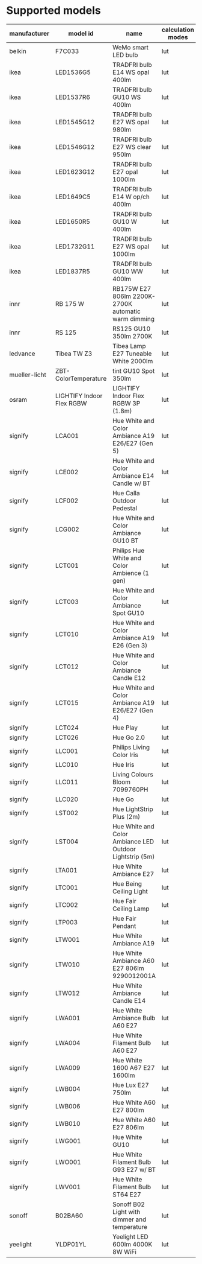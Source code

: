 # Supported models
|manufacturer |        model id         |                          name                          |calculation modes| color modes |
|-------------|-------------------------|--------------------------------------------------------|-----------------|-------------|
|belkin       |F7C033                   |WeMo smart LED bulb                                     |lut              |brightness   |
|ikea         |LED1536G5                |TRADFRI bulb E14 WS opal 400lm                          |lut              |color_temp   |
|ikea         |LED1537R6                |TRADFRI bulb GU10 WS 400lm                              |lut              |color_temp   |
|ikea         |LED1545G12               |TRADFRI bulb E27 WS opal 980lm                          |lut              |color_temp   |
|ikea         |LED1546G12               |TRADFRI bulb E27 WS clear 950lm                         |lut              |color_temp   |
|ikea         |LED1623G12               |TRADFRI bulb E27 opal 1000lm                            |lut              |brightness   |
|ikea         |LED1649C5                |TRADFRI bulb E14 W op/ch 400lm                          |lut              |brightness   |
|ikea         |LED1650R5                |TRADFRI bulb GU10 W 400lm                               |lut              |brightness   |
|ikea         |LED1732G11               |TRADFRI bulb E27 WS opal 1000lm                         |lut              |color_temp   |
|ikea         |LED1837R5                |TRADFRI bulb GU10 WW 400lm                              |lut              |brightness   |
|innr         |RB 175 W                 |RB175W E27 806lm 2200K-2700K automatic warm dimming     |lut              |brightness   |
|innr         |RS 125                   |RS125 GU10 350lm 2700K                                  |lut              |brightness   |
|ledvance     |Tibea TW Z3              |Tibea Lamp E27 Tuneable White 2000lm                    |lut              |color_temp   |
|mueller-licht|ZBT-ColorTemperature     |tint GU10 Spot 350lm                                    |lut              |color_temp   |
|osram        |LIGHTIFY Indoor Flex RGBW|LIGHTIFY Indoor Flex RGBW 3P (1.8m)                     |lut              |color_temp,hs|
|signify      |LCA001                   |Hue White and Color Ambiance A19 E26/E27 (Gen 5)        |lut              |color_temp,hs|
|signify      |LCE002                   |Hue White and Color Ambiance E14 Candle w/ BT           |lut              |color_temp,hs|
|signify      |LCF002                   |Hue Calla Outdoor Pedestal                              |lut              |color_temp,hs|
|signify      |LCG002                   |Hue White and Color Ambiance GU10 BT                    |lut              |color_temp,hs|
|signify      |LCT001                   |Philips Hue White and Color Ambience (1 gen)            |lut              |color_temp,hs|
|signify      |LCT003                   |Hue White and Color Ambiance Spot GU10                  |lut              |color_temp,hs|
|signify      |LCT010                   |Hue White and Color Ambiance A19 E26 (Gen 3)            |lut              |color_temp,hs|
|signify      |LCT012                   |Hue White and Color Ambiance Candle E12                 |lut              |color_temp,hs|
|signify      |LCT015                   |Hue White and Color Ambiance A19 E26/E27 (Gen 4)        |lut              |color_temp,hs|
|signify      |LCT024                   |Hue Play                                                |lut              |color_temp,hs|
|signify      |LCT026                   |Hue Go 2.0                                              |lut              |color_temp,hs|
|signify      |LLC001                   |Philips Living Color Iris                               |lut              |hs           |
|signify      |LLC010                   |Hue Iris                                                |lut              |hs           |
|signify      |LLC011                   |Living Colours Bloom 7099760PH                          |lut              |hs           |
|signify      |LLC020                   |Hue Go                                                  |lut              |color_temp,hs|
|signify      |LST002                   |Hue LightStrip Plus (2m)                                |lut              |color_temp,hs|
|signify      |LST004                   |Hue White and Color Ambiance LED Outdoor Lightstrip (5m)|lut              |color_temp,hs|
|signify      |LTA001                   |Hue White Ambiance E27                                  |lut              |color_temp   |
|signify      |LTC001                   |Hue Being Ceiling Light                                 |lut              |color_temp   |
|signify      |LTC002                   |Hue Fair Ceiling Lamp                                   |lut              |color_temp   |
|signify      |LTP003                   |Hue Fair Pendant                                        |lut              |color_temp   |
|signify      |LTW001                   |Hue White Ambiance A19                                  |lut              |color_temp   |
|signify      |LTW010                   |Hue White Ambiance A60 E27 806lm 9290012001A            |lut              |color_temp   |
|signify      |LTW012                   | Hue White Ambiance Candle E14                          |lut              |color_temp   |
|signify      |LWA001                   |Hue White Ambiance Bulb A60 E27                         |lut              |brightness   |
|signify      |LWA004                   |Hue White Filament Bulb A60 E27                         |lut              |brightness   |
|signify      |LWA009                   |Hue White 1600 A67 E27 1600lm                           |lut              |brightness   |
|signify      |LWB004                   |Hue Lux E27 750lm                                       |lut              |brightness   |
|signify      |LWB006                   |Hue White A60 E27 800lm                                 |lut              |brightness   |
|signify      |LWB010                   |Hue White A60 E27 806lm                                 |lut              |brightness   |
|signify      |LWG001                   |Hue White GU10                                          |lut              |brightness   |
|signify      |LWO001                   |Hue White Filament Bulb G93 E27 w/ BT                   |lut              |brightness   |
|signify      |LWV001                   |Hue White Filament Bulb ST64 E27                        |lut              |brightness   |
|sonoff       |B02BA60                  |Sonoff B02 Light with dimmer and temperature            |lut              |color_temp   |
|yeelight     |YLDP01YL                 |Yeelight LED 600lm 4000K 8W WiFi                        |lut              |brightness   |
